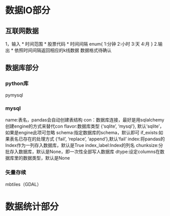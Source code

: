 
# 数据IO部分


## 互联网数据

1，输入
    * 时间范围
    * 股票代码
    * 时间间隔
    enum{
        1:分钟
        2:小时
        3:天
        4:月
    }
2.输出
    * 依照时间间隔返回相应的k线数据
    数据格式待确认





## 数据库部分




### python库  
pymysql


### mysql 

name:表名，pandas会自动创建表结构
con：数据库连接，最好是用sqlalchemy创建engine的方式来替代con
flavor:数据库类型 {‘sqlite’, ‘mysql’}, 默认‘sqlite’，如果是engine此项可忽略
schema:指定数据库的schema，默认即可
if_exists:如果表名已存在的处理方式 {‘fail’, ‘replace’, ‘append’},默认‘fail’
index:将pandas的Index作为一列存入数据库，默认是True
index_label:Index的列名
chunksize:分批存入数据库，默认是None，即一次性全部写人数据库
dtype:设定columns在数据库里的数据类型，默认是None


### 矢量存续 
mbtiles（GDAL）







# 数据统计部分

